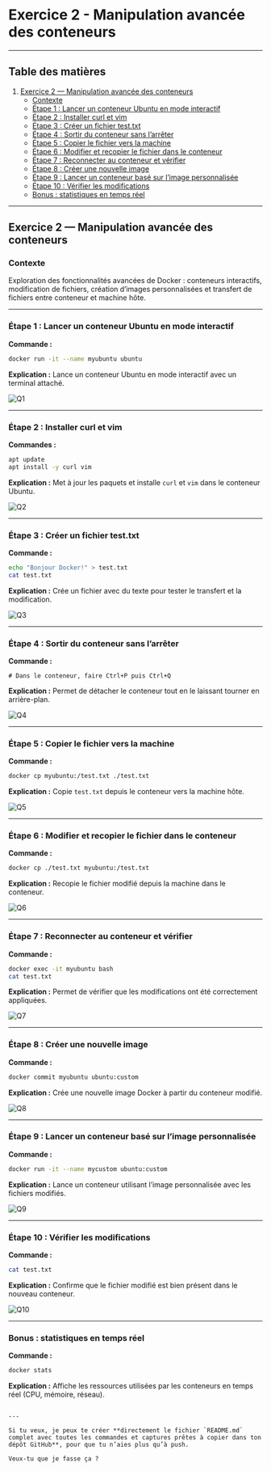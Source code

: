 
# Exercice 2 - Manipulation avancée des conteneurs

---

## Table des matières
1. [Exercice 2 — Manipulation avancée des conteneurs](#exercice-2---manipulation-avancée-des-conteneurs)
    - [Contexte](#contexte)
    - [Étape 1 : Lancer un conteneur Ubuntu en mode interactif](#étape-1--lancer-un-conteneur-ubuntu-en-mode-interactif)
    - [Étape 2 : Installer curl et vim](#étape-2--installer-curl-et-vim)
    - [Étape 3 : Créer un fichier test.txt](#étape-3--créer-un-fichier-testtxt)
    - [Étape 4 : Sortir du conteneur sans l’arrêter](#étape-4--sortir-du-conteneur-sans-larrêter)
    - [Étape 5 : Copier le fichier vers la machine](#étape-5--copier-le-fichier-vers-la-machine)
    - [Étape 6 : Modifier et recopier le fichier dans le conteneur](#étape-6--modifier-et-recopier-le-fichier-dans-le-conteneur)
    - [Étape 7 : Reconnecter au conteneur et vérifier](#étape-7--reconnecter-au-conteneur-et-vérifier)
    - [Étape 8 : Créer une nouvelle image](#étape-8--créer-une-nouvelle-image)
    - [Étape 9 : Lancer un conteneur basé sur l’image personnalisée](#étape-9--lancer-un-conteneur-basé-sur-limage-personnalisée)
    - [Étape 10 : Vérifier les modifications](#étape-10--vérifier-les-modifications)
    - [Bonus : statistiques en temps réel](#bonus--statistiques-en-temps-réel)

---

## Exercice 2 — Manipulation avancée des conteneurs

### Contexte
Exploration des fonctionnalités avancées de Docker : conteneurs interactifs, modification de fichiers, création d’images personnalisées et transfert de fichiers entre conteneur et machine hôte.

---

### Étape 1 : Lancer un conteneur Ubuntu en mode interactif
**Commande :**
```bash
docker run -it --name myubuntu ubuntu
````

**Explication :**
Lance un conteneur Ubuntu en mode interactif avec un terminal attaché.

![Q1](captures/Q1.png)

---

### Étape 2 : Installer curl et vim

**Commandes :**

```bash
apt update
apt install -y curl vim
```

**Explication :**
Met à jour les paquets et installe `curl` et `vim` dans le conteneur Ubuntu.

![Q2](captures/Q2.png)

---

### Étape 3 : Créer un fichier test.txt

**Commande :**

```bash
echo "Bonjour Docker!" > test.txt
cat test.txt
```

**Explication :**
Crée un fichier avec du texte pour tester le transfert et la modification.

![Q3](captures/Q3.png)

---

### Étape 4 : Sortir du conteneur sans l’arrêter

**Commande :**

```text
# Dans le conteneur, faire Ctrl+P puis Ctrl+Q
```

**Explication :**
Permet de détacher le conteneur tout en le laissant tourner en arrière-plan.

![Q4](captures/Q4.png)

---

### Étape 5 : Copier le fichier vers la machine

**Commande :**

```bash
docker cp myubuntu:/test.txt ./test.txt
```

**Explication :**
Copie `test.txt` depuis le conteneur vers la machine hôte.

![Q5](captures/Q5.png)

---

### Étape 6 : Modifier et recopier le fichier dans le conteneur

**Commande :**

```bash
docker cp ./test.txt myubuntu:/test.txt
```

**Explication :**
Recopie le fichier modifié depuis la machine dans le conteneur.

![Q6](captures/Q6.png)

---

### Étape 7 : Reconnecter au conteneur et vérifier

**Commande :**

```bash
docker exec -it myubuntu bash
cat test.txt
```

**Explication :**
Permet de vérifier que les modifications ont été correctement appliquées.

![Q7](captures/Q7.png)

---

### Étape 8 : Créer une nouvelle image

**Commande :**

```bash
docker commit myubuntu ubuntu:custom
```

**Explication :**
Crée une nouvelle image Docker à partir du conteneur modifié.

![Q8](captures/Q8.png)

---

### Étape 9 : Lancer un conteneur basé sur l’image personnalisée

**Commande :**

```bash
docker run -it --name mycustom ubuntu:custom
```

**Explication :**
Lance un conteneur utilisant l’image personnalisée avec les fichiers modifiés.

![Q9](captures/Q9.png)

---

### Étape 10 : Vérifier les modifications

**Commande :**

```bash
cat test.txt
```

**Explication :**
Confirme que le fichier modifié est bien présent dans le nouveau conteneur.

![Q10](captures/Q10.png)

---

### Bonus : statistiques en temps réel

**Commande :**

```bash
docker stats
```

**Explication :**
Affiche les ressources utilisées par les conteneurs en temps réel (CPU, mémoire, réseau).


```

---

Si tu veux, je peux te créer **directement le fichier `README.md` complet avec toutes les commandes et captures prêtes à copier dans ton dépôt GitHub**, pour que tu n’aies plus qu’à push.  

Veux‑tu que je fasse ça ?
```
